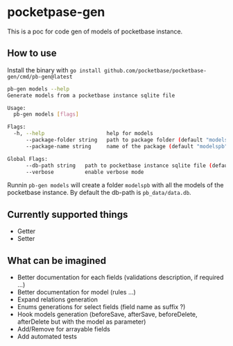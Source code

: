 # pocketpase-gen

This is a poc for code gen of models of pocketbase instance. 

## How to use

Install the binary with `go install github.com/pocketbase/pocketbase-gen/cmd/pb-gen@latest`

```bash
pb-gen models --help
Generate models from a pocketbase instance sqlite file

Usage:
  pb-gen models [flags]

Flags:
  -h, --help                    help for models
      --package-folder string   path to package folder (default "modelspb")
      --package-name string     name of the package (default "modelspb")

Global Flags:
      --db-path string   path to pocketbase instance sqlite file (default "pb_data/data.db")
      --verbose          enable verbose mode
```

Runnin `pb-gen models` will create a folder `modelspb` with all the models of the pocketbase instance.
By default the db-path is `pb_data/data.db`.

## Currently supported things

- Getter
- Setter

## What can be imagined

- Better documentation for each fields (validations description, if required ...)
- Better documentation for model (rules ...)
- Expand relations generation
- Enums generations for select fields (field name as suffix ?)
- Hook models generation (beforeSave, afterSave, beforeDelete, afterDelete but with the model as parameter)
- Add/Remove for arrayable fields
- Add automated tests


